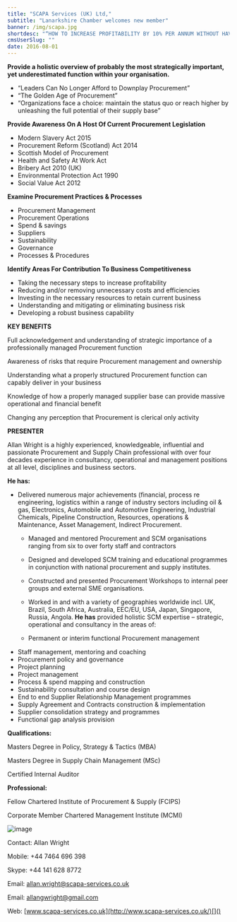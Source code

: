```yaml
---
title: "SCAPA Services (UK) Ltd,"
subtitle: "Lanarkshire Chamber welcomes new member"
banner: /img/scapa.jpg
shortdesc: "“HOW TO INCREASE PROFITABILITY BY 10% PER ANNUM WITHOUT HAVING TO INCREASE SALES AND DECREASE BUSINESS RISK”"
cmsUserSlug: ""
date: 2016-08-01
---
```


**Provide a holistic overview of probably the most strategically important, yet underestimated function within your organisation.**

 * “Leaders Can No Longer Afford to Downplay Procurement”
 * “The Golden Age of Procurement”
 * “Organizations face a choice: maintain the status quo or reach higher by unleashing the full potential of their supply base”

**Provide Awareness On A Host Of Current Procurement Legislation**

 * Modern Slavery Act 2015
 * Procurement Reform (Scotland) Act 2014
 * Scottish Model of Procurement
 * Health and Safety At Work Act
 * Bribery Act 2010 (UK)
 * Environmental Protection Act 1990
 * Social Value Act 2012

**Examine Procurement Practices &amp; Processes**
 * Procurement Management
 * Procurement Operations
 * Spend &amp; savings
 * Suppliers
 * Sustainability
 * Governance
 * Processes &amp; Procedures

**Identify Areas For Contribution To Business Competitiveness**
 * Taking the necessary steps to increase profitability
 * Reducing and/or removing unnecessary costs and efficiencies
 * Investing in the necessary resources to retain current business
 * Understanding and mitigating or eliminating business risk
 * Developing a robust business capability

**KEY BENEFITS**

Full acknowledgement and understanding of strategic importance of a professionally managed Procurement function

Awareness of risks that require Procurement management and ownership

Understanding what a properly structured Procurement function can capably deliver in your business

Knowledge of how a properly managed supplier base can provide massive operational and financial benefit

Changing any perception that Procurement is clerical only activity

**PRESENTER**

Allan Wright is a highly experienced, knowledgeable, influential and passionate Procurement and Supply Chain professional with over four decades experience in consultancy, operational and management positions at all level, disciplines and business sectors.

**He has:**

* Delivered numerous major achievements (financial, process re engineering, logistics within a range of industry sectors including oil &amp; gas, Electronics, Automobile and Automotive Engineering, Industrial Chemicals, Pipeline Construction, Resources, operations &amp; Maintenance, Asset Management, Indirect Procurement.
     * Managed and mentored Procurement and SCM organisations ranging from six to over forty staff and contractors
     * Designed and developed SCM training and educational programmes in conjunction with national procurement and supply institutes.
     * Constructed and presented Procurement Workshops to internal peer groups and external SME organisations.
     * Worked in and with a variety of geographies worldwide incl. UK, Brazil, South Africa, Australia, EEC/EU, USA, Japan, Singapore, Russia, Angola.
    **He has** provided holistic SCM expertise – strategic, operational and consultancy in the areas of:

    * Permanent or interim functional Procurement management
 * Staff management, mentoring and coaching
 * Procurement policy and governance
 * Project planning
 * Project management
 * Process &amp; spend mapping and construction
 * Sustainability consultation and course design
 * End to end Supplier Relationship Management programmes
 * Supply Agreement and Contracts construction &amp; implementation
 * Supplier consolidation strategy and programmes
 * Functional gap analysis provision

**Qualifications:**

Masters Degree in Policy, Strategy &amp; Tactics (MBA)

Masters Degree in Supply Chain Management (MSc)

Certified Internal Auditor

**Professional:**

Fellow Chartered Institute of Procurement &amp; Supply (FCIPS)

Corporate Member Chartered Management Institute (MCMI)

![image]( /img/My_Profile_Photo.jpg)

Contact: Allan Wright

Mobile: +44 7464 696 398

Skype: +44 141 628 8772

Email: [allan.wright@scapa-services.co.uk](mailto:allan.wright@scapa-services.co.uk)

Email: [allangwright@gmail.com](mailto:allangwright@gmail.com)

Web: [www.scapa-services.co.uk](http://www.scapa-services.co.uk/)[]()